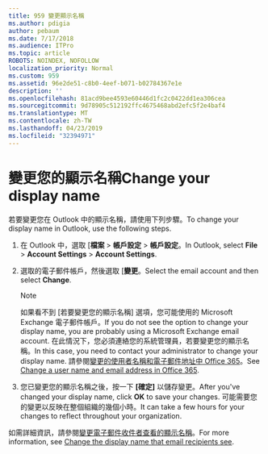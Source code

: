 ```yaml
---
title: 959 變更顯示名稱
ms.author: pdigia
author: pebaum
ms.date: 7/17/2018
ms.audience: ITPro
ms.topic: article
ROBOTS: NOINDEX, NOFOLLOW
localization_priority: Normal
ms.custom: 959
ms.assetid: 96e2de51-c8b0-4eef-b071-b02784367e1e
description: ''
ms.openlocfilehash: 81acd9bee4593e60446d1fc2c0422dd1ea306cea
ms.sourcegitcommit: 9d78905c512192ffc4675468abd2efc5f2e4baf4
ms.translationtype: MT
ms.contentlocale: zh-TW
ms.lasthandoff: 04/23/2019
ms.locfileid: "32394971"
---
```

# <a name="change-your-display-name"></a><span data-ttu-id="38ff1-102">變更您的顯示名稱</span><span class="sxs-lookup"><span data-stu-id="38ff1-102">Change your display name</span></span>
  
<span data-ttu-id="38ff1-103">若要變更您在 Outlook 中的顯示名稱，請使用下列步驟。</span><span class="sxs-lookup"><span data-stu-id="38ff1-103">To change your display name in Outlook, use the following steps.</span></span>
  
1. <span data-ttu-id="38ff1-104">在 Outlook 中，選取 [**檔案** \> **帳戶設定** \> **帳戶設定**。</span><span class="sxs-lookup"><span data-stu-id="38ff1-104">In Outlook, select **File** \> **Account Settings** \> **Account Settings**.</span></span>
    
2. <span data-ttu-id="38ff1-105">選取的電子郵件帳戶，然後選取 [**變更**。</span><span class="sxs-lookup"><span data-stu-id="38ff1-105">Select the email account and then select **Change**.</span></span>
    
    > [!NOTE]
    > <span data-ttu-id="38ff1-106">如果看不到 [若要變更您的顯示名稱] 選項，您可能使用的 Microsoft Exchange 電子郵件帳戶。</span><span class="sxs-lookup"><span data-stu-id="38ff1-106">If you do not see the option to change your display name, you are probably using a Microsoft Exchange email account.</span></span> <span data-ttu-id="38ff1-107">在此情況下，您必須連絡您的系統管理員，若要變更您的顯示名稱。</span><span class="sxs-lookup"><span data-stu-id="38ff1-107">In this case, you need to contact your administrator to change your display name.</span></span> <span data-ttu-id="38ff1-108">請參閱[變更的使用者名稱和電子郵件地址中 Office 365](https://support.office.com/article/fb5ac074-e203-4e1f-9843-b9d1a3e03297.aspx)。</span><span class="sxs-lookup"><span data-stu-id="38ff1-108">See [Change a user name and email address in Office 365](https://support.office.com/article/fb5ac074-e203-4e1f-9843-b9d1a3e03297.aspx).</span></span> 
  
3. <span data-ttu-id="38ff1-109">您已變更您的顯示名稱之後，按一下 **[確定]** 以儲存變更。</span><span class="sxs-lookup"><span data-stu-id="38ff1-109">After you've changed your display name, click **OK** to save your changes.</span></span> <span data-ttu-id="38ff1-110">可能需要您的變更以反映在整個組織的幾個小時。</span><span class="sxs-lookup"><span data-stu-id="38ff1-110">It can take a few hours for your changes to reflect throughout your organization.</span></span> 
    
<span data-ttu-id="38ff1-111">如需詳細資訊，請參閱[變更電子郵件收件者查看的顯示名稱](https://support.office.com/article/2b53331a-ba2a-4803-88dc-ac9fe376c8a9.aspx)。</span><span class="sxs-lookup"><span data-stu-id="38ff1-111">For more information, see [Change the display name that email recipients see](https://support.office.com/article/2b53331a-ba2a-4803-88dc-ac9fe376c8a9.aspx).</span></span>
  

